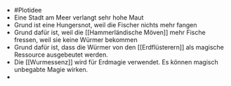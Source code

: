 - #Plotidee
- Eine Stadt am Meer verlangt sehr hohe Maut
- Grund ist eine Hungersnot, weil die Fischer nichts mehr fangen
- Grund dafür ist, weil die [[Hammerländische Möven]] mehr Fische fressen, weil sie keine Würmer bekommen
- Grund dafür ist, dass die Würmer von den [[Erdflüsterern]] als magische Ressource ausgebeutet werden.
- Die [[Wurmessenz]] wird für Erdmagie verwendet. Es können magisch unbegabte Magie wirken.
-